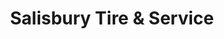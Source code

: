 ---
title: "Salisbury Tire & Service"
url: /powhatan/salisbury-tire-and-service/
shop: car repair
---